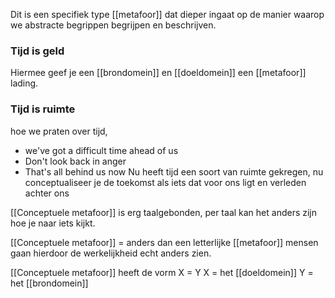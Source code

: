 Dit is een specifiek type [[metafoor]] dat dieper ingaat op de manier waarop we abstracte begrippen begrijpen en beschrijven. 
### Tijd is geld
Hiermee geef je een [[brondomein]] en [[doeldomein]] een [[metafoor]] lading.



### Tijd is ruimte
hoe we praten over tijd, 
- we've got a difficult time ahead of us
- Don't look back in anger
- That's all behind us now
Nu heeft tijd een soort van ruimte gekregen, nu conceptualiseer je de toekomst als iets dat voor ons ligt en verleden achter ons

[[Conceptuele metafoor]] is erg taalgebonden, per taal kan het anders zijn hoe je naar iets kijkt.

[[Conceptuele metafoor]] = anders dan een letterlijke [[metafoor]]
mensen gaan hierdoor de werkelijkheid echt anders zien.

[[Conceptuele metafoor]] heeft de vorm X = Y
X = het [[doeldomein]]
Y = het [[brondomein]]
